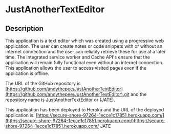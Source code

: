 # JustAnotherTextEditor

## Description 

This application is a text editor which was created using a progressive web application. The user can create notes or code snippets with or without an internet connection and the user can reliably retrieve these for use at a later time. 
The integrated service worker and Cache API's ensure that the application will remain fully functional even without an internet connection. This application allows the user to access visited pages even if the application is offline.

The URL of the GitHub repository is [https://github.com/andythepee/JustAnotherTextEditor](https://github.com/andythepee/JustAnotherTextEditor).git and the repository name is JustAnotherTextEditor or (JATE).

This application has been deployed to Heroku and the URL of the deployed application is:
[https://secure-shore-97264-1ecce1c17851.herokuapp.com/](https://secure-shore-97264-1ecce1c17851.herokuapp.com/)https://secure-shore-97264-1ecce1c17851.herokuapp.com/
JATE
